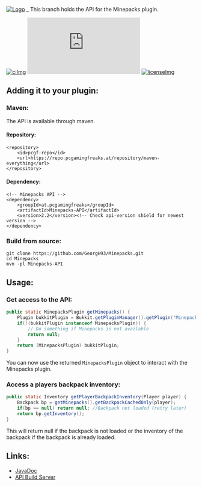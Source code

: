 <!-- Variables (this block will not be visible in the readme -->
[banner]: https://pcgamingfreaks.at/images/minepacks.png
[spigot]: https://www.spigotmc.org/resources/minepacks.19286/
[license]: https://github.com/GeorgH93/Minepacks/blob/master/LICENSE
[licenseImg]: https://img.shields.io/github/license/GeorgH93/Minepacks.svg
[ci]: https://ci.pcgamingfreaks.at/job/Minepacks%20API/
[ciImg]: https://ci.pcgamingfreaks.at/job/Minepacks%20API/badge/icon
[apiVersionImg]: https://img.shields.io/badge/dynamic/xml.svg?label=api-version&query=%2F%2Frelease[1]&url=https%3A%2F%2Frepo.pcgamingfreaks.at%2Frepository%2Fmaven-releases%2Fat%2Fpcgamingfreaks%2FMinepacks-API%2Fmaven-metadata.xml
[apiJavaDoc]: https://ci.pcgamingfreaks.at/job/Minepacks%20API/javadoc/
[apiBuilds]: https://ci.pcgamingfreaks.at/job/Minepacks%20API/
<!-- End of variables block -->

[![Logo][banner]][spigot]
_
This branch holds the API for the Minepacks plugin.

[![ciImg]][ci] [![apiVersionImg]][apiJavaDoc] [![licenseImg]][license]

## Adding it to your plugin:
### Maven:
The API is available through maven.
#### Repository:
```
<repository>
	<id>pcgf-repo</id>
	<url>https://repo.pcgamingfreaks.at/repository/maven-everything</url>
</repository>
```
#### Dependency:
```
<!-- Minepacks API -->
<dependency>
    <groupId>at.pcgamingfreaks</groupId>
    <artifactId>Minepacks-API</artifactId>
    <version>2.2</version><!-- Check api-version shield for newest version -->
</dependency>
```

### Build from source:
```
git clone https://github.com/GeorgH93/Minepacks.git
cd Minepacks
mvn -pl Minepacks-API
```

## Usage:
### Get access to the API:
```java
public static MinepacksPlugin getMinepacks() {
    Plugin bukkitPlugin = Bukkit.getPluginManager().getPlugin("Minepacks");
    if(!(bukkitPlugin instanceof MinepacksPlugin)) {
    	// Do something if Minepacks is not available
        return null;
    }
    return (MinepacksPlugin) bukkitPlugin;
}
```
You can now use the returned `MinepacksPlugin` object to interact with the Minepacks plugin.

### Access a players backpack inventory:
```java
public static Inventory getPlayerBackpackInventory(Player player) {
    Backpack bp = getMinepacks().getBackpackCachedOnly(player);
    if(bp == null) return null; //Backpack not loaded (retry later)
    return bp.getInventory();
}
```
This will return null if the backpack is not loaded or the inventory of the backpack if the backpack is already loaded.

## Links:
* [JavaDoc][apiJavaDoc]
* [API Build Server][apiBuilds]
